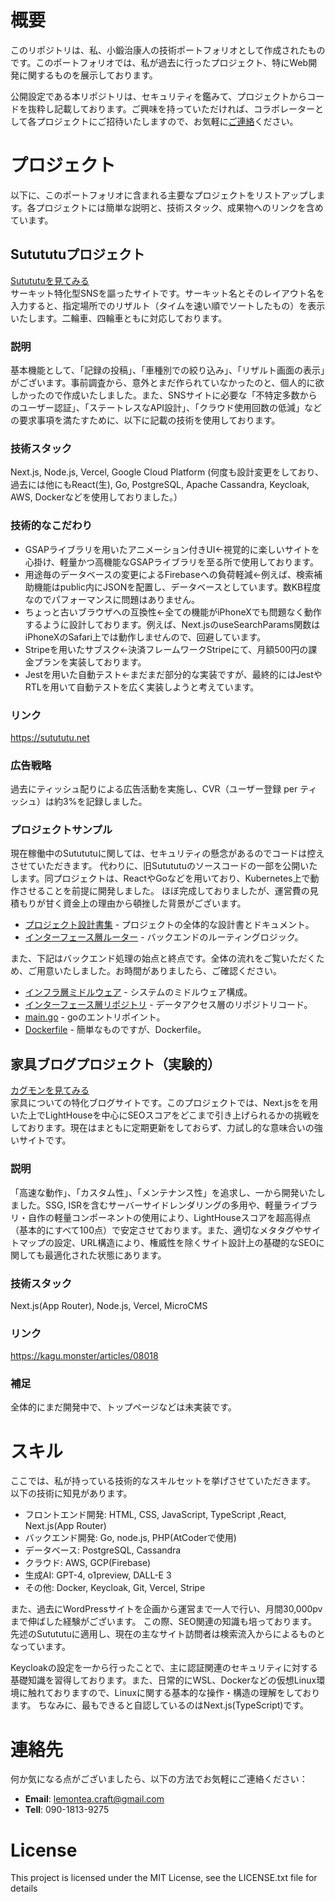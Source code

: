 # 概要
このリポジトリは、私、小鍛治康人の技術ポートフォリオとして作成されたものです。このポートフォリオでは、私が過去に行ったプロジェクト、特にWeb開発に関するものを展示しております。

公開設定である本リポジトリは、セキュリティを鑑みて、プロジェクトからコードを抜粋し記載しております。ご興味を持っていただければ、コラボレーターとして各プロジェクトにご招待いたしますので、お気軽に[ご連絡](#連絡先)ください。

# プロジェクト
以下に、このポートフォリオに含まれる主要なプロジェクトをリストアップします。各プロジェクトには簡単な説明と、技術スタック、成果物へのリンクを含めています。

## Sutututuプロジェクト
[Sutututuを見てみる](https://sutututu.net) <br/>
サーキット特化型SNSを謳ったサイトです。サーキット名とそのレイアウト名を入力すると、指定場所でのリザルト（タイムを速い順でソートしたもの）を表示いたします。二輪車、四輪車ともに対応しております。
### **説明**
基本機能として、「記録の投稿」、「車種別での絞り込み」、「リザルト画面の表示」がございます。事前調査から、意外とまだ作られていなかったのと、個人的に欲しかったので作成いたしました。また、SNSサイトに必要な「不特定多数からのユーザー認証」、「ステートレスなAPI設計」、「クラウド使用回数の低減」などの要求事項を満たすために、以下に記載の技術を使用しております。
### **技術スタック**
Next.js, Node.js, Vercel, Google Cloud Platform (何度も設計変更をしており、過去には他にもReact(生), Go, PostgreSQL, Apache Cassandra, Keycloak, AWS, Dockerなどを使用しておりました。）
### 技術的なこだわり
 - GSAPライブラリを用いたアニメーション付きUI←視覚的に楽しいサイトを心掛け、軽量かつ高機能なGSAPライブラリを至る所で使用しております。
 - 用途毎のデータベースの変更によるFirebaseへの負荷軽減←例えば、検索補助機能はpublic内にJSONを配置し、データベースとしています。数KB程度なのでパフォーマンスに問題はありません。
 - ちょっと古いブラウザへの互換性←全ての機能がiPhoneXでも問題なく動作するように設計しております。例えば、Next.jsのuseSearchParams関数はiPhoneXのSafari上では動作しませんので、回避しています。
 - Stripeを用いたサブスク←決済フレームワークStripeにて、月額500円の課金プランを実装しております。
 - Jestを用いた自動テスト←まだまだ部分的な実装ですが、最終的にはJestやRTLを用いて自動テストを広く実装しようと考えています。
### **リンク**
https://sutututu.net
### **広告戦略**
過去にティッシュ配りによる広告活動を実施し、CVR（ユーザー登録 per ティッシュ）は約3%を記録しました。
### **プロジェクトサンプル**
現在稼働中のSutututuに関しては、セキュリティの懸念があるのでコードは控えさせていただきます。
代わりに、旧Sutututuのソースコードの一部を公開いたします。同プロジェクトは、ReactやGoなどを用いており、Kubernetes上で動作させることを前提に開発しました。
ほぼ完成しておりましたが、運営費の見積もりが甘く資金上の理由から頓挫した背景がございます。
- [プロジェクト設計書集](./project2/docs/) - プロジェクトの全体的な設計書とドキュメント。
- [インターフェース層ルーター](./project2/samples-backend/interface/routers/) - バックエンドのルーティングロジック。

また、下記はバックエンド処理の始点と終点です。全体の流れをご覧いただくため、ご用意いたしました。お時間がありましたら、ご確認ください。

- [インフラ層ミドルウェア](./project2/samples-backend/infrastructure/middleware/) - システムのミドルウェア構成。
- [インターフェース層リポジトリ](./project2/samples-backend/interface/repositories/) - データアクセス層のリポジトリコード。
- [main.go](./project2/samples-backend/main.go) - goのエントリポイント。
- [Dockerfile](./project2/samples-backend/Dockerfile) - 簡単なものですが、Dockerfile。


## 家具ブログプロジェクト（実験的）
[カグモンを見てみる](https://kagu.monster/articles/08018) <br/>
家具についての特化ブログサイトです。このプロジェクトでは、Next.jsをを用いた上でLightHouseを中心にSEOスコアをどこまで引き上げられるかの挑戦をしております。現在はまともに定期更新をしておらず、力試し的な意味合いの強いサイトです。
### **説明**
「高速な動作」、「カスタム性」、「メンテナンス性」を追求し、一から開発いたしました。SSG, ISRを含むサーバーサイドレンダリングの多用や、軽量ライブラリ・自作の軽量コンポーネントの使用により、LightHouseスコアを超高得点（基本的にすべて100点）で安定させております。また、適切なメタタグやサイトマップの設定、URL構造により、権威性を除くサイト設計上の基礎的なSEOに関しても最適化された状態にあります。
### **技術スタック**
Next.js(App Router), Node.js, Vercel, MicroCMS
### **リンク**
https://kagu.monster/articles/08018
### **補足**
全体的にまだ開発中で、トップページなどは未実装です。


# スキル
ここでは、私が持っている技術的なスキルセットを挙げさせていただきます。
以下の技術に知見があります。
- フロントエンド開発: HTML, CSS, JavaScript, TypeScript ,React, Next.js(App Router)
- バックエンド開発: Go, node.js, PHP(AtCoderで使用)
- データベース: PostgreSQL, Cassandra
- クラウド: AWS, GCP(Firebase)
- 生成AI: GPT-4, o1preview, DALL-E 3
- その他: Docker, Keycloak, Git, Vercel, Stripe

また、過去にWordPressサイトを企画から運営まで一人で行い、月間30,000pvまで伸ばした経験がございます。
この際、SEO関連の知識も培っております。先述のSutututuに適用し、現在の主なサイト訪問者は検索流入からによるものとなっています。

Keycloakの設定を一から行ったことで、主に認証関連のセキュリティに対する基礎知識を習得しております。また、日常的にWSL、Dockerなどの仮想Linux環境に触れておりますので、Linuxに関する基本的な操作・構造の理解をしております。
ちなみに、最もできると自認しているのはNext.js(TypeScript)です。

# 連絡先
何か気になる点がございましたら、以下の方法でお気軽にご連絡ください：
- **Email**: [lemontea.craft@gmail.com](mailto:lemontea.craft@gmail.com)
- **Tell**: 090-1813-9275

# License
This project is licensed under the MIT License, see the LICENSE.txt file for details

